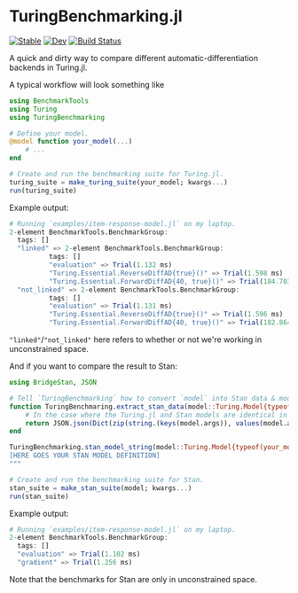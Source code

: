 # TuringBenchmarking.jl

[![Stable](https://img.shields.io/badge/docs-stable-blue.svg)](https://turinglang.github.io/TuringBenchmarking.jl/stable/)
[![Dev](https://img.shields.io/badge/docs-dev-blue.svg)](https://turinglang.github.io/TuringBenchmarking.jl/dev/)
[![Build Status](https://github.com/turinglang/TuringBenchmarking.jl/actions/workflows/CI.yml/badge.svg?branch=main)](https://github.com/turinglang/TuringBenchmarking.jl/actions/workflows/CI.yml?query=branch%3Amain)

A quick and dirty way to compare different automatic-differentiation backends in Turing.jl.

A typical workflow will look something like

``` julia
using BenchmarkTools
using Turing
using TuringBenchmarking

# Define your model.
@model function your_model(...)
    # ...
end

# Create and run the benchmarking suite for Turing.jl.
turing_suite = make_turing_suite(your_model; kwargs...)
run(turing_suite)
```

Example output:

``` julia
# Running `examples/item-response-model.jl` on my laptop.
2-element BenchmarkTools.BenchmarkGroup:
  tags: []
  "linked" => 2-element BenchmarkTools.BenchmarkGroup:
          tags: []
          "evaluation" => Trial(1.132 ms)
          "Turing.Essential.ReverseDiffAD{true}()" => Trial(1.598 ms)
          "Turing.Essential.ForwardDiffAD{40, true}()" => Trial(184.703 ms)
  "not_linked" => 2-element BenchmarkTools.BenchmarkGroup:
          tags: []
          "evaluation" => Trial(1.131 ms)
          "Turing.Essential.ReverseDiffAD{true}()" => Trial(1.596 ms)
          "Turing.Essential.ForwardDiffAD{40, true}()" => Trial(182.864 ms)
```

`"linked"`/`"not_linked"` here refers to whether or not we're working in unconstrained space.

And if you want to compare the result to Stan:

``` julia
using BridgeStan, JSON

# Tell `TuringBenchmarking` how to convert `model` into Stan data & model.
function TuringBenchmaring.extract_stan_data(model::Turing.Model{typeof(your_model)})
    # In the case where the Turing.jl and Stan models are identical in what they expect we can just do:
    return JSON.json(Dict(zip(string.(keys(model.args)), values(model.args))))
end

TuringBenchmarking.stan_model_string(model::Turing.Model{typeof(your_model)}) = """
[HERE GOES YOUR STAN MODEL DEFINITION]
"""

# Create and run the benchmarking suite for Stan.
stan_suite = make_stan_suite(model; kwargs...)
run(stan_suite)
```

Example output:

``` julia
# Running `examples/item-response-model.jl` on my laptop.
2-element BenchmarkTools.BenchmarkGroup:
  tags: []
  "evaluation" => Trial(1.102 ms)
  "gradient" => Trial(1.256 ms)
```

Note that the benchmarks for Stan are only in unconstrained space.
